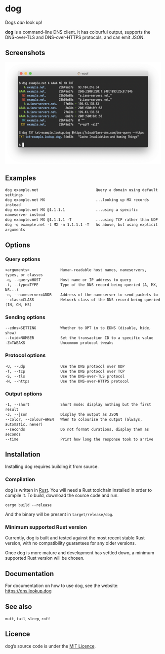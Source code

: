 # dog

Dogs _can_ look up!

**dog** is a command-line DNS client.
It has colourful output, supports the DNS-over-TLS and DNS-over-HTTPS protocols, and can emit JSON.


## Screenshots

![A screenshot of dog being used](dog-screenshot.png)


## Examples

    dog example.net                          Query a domain using default settings
    dog example.net MX                       ...looking up MX records instead
    dog example.net MX @1.1.1.1              ...using a specific nameserver instead
    dog example.net MX @1.1.1.1 -T           ...using TCP rather than UDP
    dog -q example.net -t MX -n 1.1.1.1 -T   As above, but using explicit arguments


## Options

### Query options

    <arguments>              Human-readable host names, nameservers, types, or classes
    -q, --query=HOST         Host name or IP address to query
    -t, --type=TYPE          Type of the DNS record being queried (A, MX, NS...)
    -n, --nameserver=ADDR    Address of the nameserver to send packets to
    --class=CLASS            Network class of the DNS record being queried (IN, CH, HS)

### Sending options

    --edns=SETTING           Whether to OPT in to EDNS (disable, hide, show)
    --txid=NUMBER            Set the transaction ID to a specific value
    -Z=TWEAKS                Uncommon protocol tweaks

### Protocol options

    -U, --udp                Use the DNS protocol over UDP
    -T, --tcp                Use the DNS protocol over TCP
    -S, --tls                Use the DNS-over-TLS protocol
    -H, --https              Use the DNS-over-HTTPS protocol

### Output options

    -1, --short              Short mode: display nothing but the first result
    -J, --json               Display the output as JSON
    --color, --colour=WHEN   When to colourise the output (always, automatic, never)
    --seconds                Do not format durations, display them as seconds
    --time                   Print how long the response took to arrive


## Installation

Installing dog requires building it from source.


### Compilation

dog is written in [Rust](https://www.rust-lang.org).
You will need a Rust toolchain installed in order to compile it.
To build, download the source code and run:

    cargo build --release

And the binary will be present in `target/release/dog`.


### Minimum supported Rust version

Currently, dog is built and tested against the most recent stable Rust version, with no compatibility guarantees for any older versions.

Once dog is more mature and development has settled down, a minimum supported Rust version will be chosen.


## Documentation

For documentation on how to use dog, see the website: <https://dns.lookup.dog>


## See also

`mutt`, `tail`, `sleep`, `roff`


## Licence

dog’s source code is under the [MIT Licence](LICENCE).
